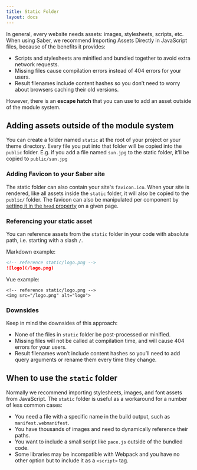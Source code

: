 ```yaml
---
title: Static Folder
layout: docs
---
```


In general, every website needs assets: images, stylesheets, scripts, etc. When using Saber, we recommend Importing Assets Directly in JavaScript files, because of the benefits it provides:

- Scripts and stylesheets are minified and bundled together to avoid extra network requests.
- Missing files cause compilation errors instead of 404 errors for your users.
- Result filenames include content hashes so you don’t need to worry about browsers caching their old versions.

However, there is an **escape hatch** that you can use to add an asset outside of the module system.

## Adding assets outside of the module system

You can create a folder named `static` at the root of your project or your theme directory. Every file you put into that folder will be copied into the `public` folder. E.g. if you add a file named `sun.jpg` to the static folder, it’ll be copied to `public/sun.jpg`

### Adding Favicon to your Saber site

The static folder can also contain your site's `favicon.ico`. When your site is rendered, like all assets inside the `static` folder, it will also be copied to the `public/` folder. The favicon can also be manipulated per component by [setting it in the `head` property](./manipulating-head.md#customize-ltheadgt-per-component) on a given page.

### Referencing your static asset

You can reference assets from the `static` folder in your code with absolute path, i.e. starting with a slash `/`.

Markdown example:

```markdown
<!-- reference static/logo.png -->
![logo](/logo.png)
```

Vue example:

```vue
<!-- reference static/logo.png -->
<img src="/logo.png" alt="logo">
```

### Downsides

Keep in mind the downsides of this approach:

- None of the files in `static` folder be post-processed or minified.
- Missing files will not be called at compilation time, and will cause 404 errors for your users.
- Result filenames won’t include content hashes so you’ll need to add query arguments or rename them every time they change.

## When to use the `static` folder

Normally we recommend importing stylesheets, images, and font assets from JavaScript. The `static` folder is useful as a workaround for a number of less common cases:

- You need a file with a specific name in the build output, such as `manifest.webmanifest`.
- You have thousands of images and need to dynamically reference their paths.
- You want to include a small script like `pace.js` outside of the bundled code.
- Some libraries may be incompatible with Webpack and you have no other option but to include it as a `<script>` tag.
